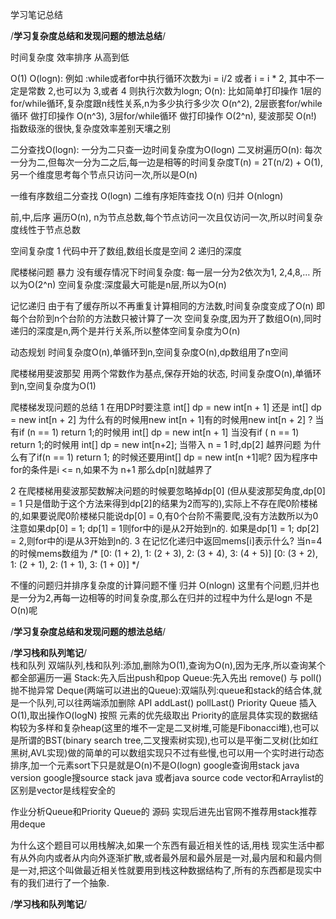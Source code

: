 学习笔记总结

/****************学习复杂度总结和发现问题的想法总结****************/

时间复杂度
效率排序 从高到低

O(1)
O(logn): 例如 :while或者for中执行循环次数为i = i/2 或者 i = i * 2, 其中不一定是常数 2,也可以为 3,或者 4 则执行次数为logn;
O(n): 比如简单打印操作 1层的for/while循环,复杂度跟n线性关系,n为多少执行多少次
O(n^2), 2层嵌套for/while循环 做打印操作
O(n^3), 3层for/while循环 做打印操作
O(2^n), 斐波那契
O(n!)
指数级涨的很快,复杂度效率差别天壤之别

二分查找O(logn): 一分为二只查一边时间复杂度为O(logn)
二叉树遍历O(n): 每次一分为二,但每次一分为二之后,每一边是相等的时间复杂度T(n) = 2T(n/2) + O(1),另一个维度思考每个节点只访问一次,所以是O(n)

一维有序数组二分查找 O(logn)
二维有序矩阵查找 O(n)
归并 O(nlogn)

前,中,后序 遍历O(n), n为节点总数,每个节点访问一次且仅访问一次,所以时间复杂度线性于节点总数

空间复杂度
1 代码中开了数组,数组长度是空间
2 递归的深度

爬楼梯问题
暴力
没有缓存情况下时间复杂度: 每一层一分为2依次为1, 2,4,8,… 所以为O(2^n)
空间复杂度:深度最大可能是n层,所以为O(n)

记忆递归
由于有了缓存所以不再重复计算相同的方法数,时间复杂度变成了O(n) 即每个台阶到n个台阶的方法数只被计算了一次
空间复杂度,因为开了数组O(n),同时递归的深度是n,两个是并行关系,所以整体空间复杂度为O(n)

动态规划
时间复杂度O(n),单循环到n,空间复杂度O(n),dp数组用了n空间

爬楼梯用斐波那契
用两个常数作为基点,保存开始的状态,
时间复杂度O(n),单循环到n,空间复杂度为O(1)

爬楼梯发现问题的总结
1 在用DP时要注意 int[] dp = new int[n + 1] 还是 int[] dp = new int[n + 2]
为什么有的时候用new int[n + 1]有的时候用new int[n + 2] ?
当有if (n == 1) return 1;的时候用 int[] dp = new int[n + 1]
当没有if ( n == 1) return 1;的时候用 int[] dp = new int[n+2];
当带入 n = 1 时,dp[2] 越界问题
为什么有了if(n == 1) return 1; 的时候还要用int[] dp = new int[n +1]呢?
因为程序中for的条件是i <= n,如果不为 n+1 那么dp[n]就越界了

2 在爬楼梯用斐波那契数解决问题的时候要忽略掉dp[0] (但从斐波那契角度,dp[0] = 1 只是借助于这个方法来得到dp[2]的结果为2而写的),实际上不存在爬0阶楼梯的,如果要说爬0阶楼梯只能说dp[0] = 0,有0个台阶不需要爬,没有方法数所以为0 注意如果dp[0] = 1; dp[1] = 1则for中的i是从2开始到n的. 如果是dp[1] = 1; dp[2] = 2,则for中的i是从3开始到n的.
3 在记忆化递归中返回mems[i]表示什么?
当n=4的时候mems数组为
/* [0: (1 + 2), 1: (2 + 3), 2: (3 + 4), 3: (4 + 5)]
[0: (3 + 2), 1: (2 + 1), 2: (1 + 1), 3: (1 + 0)] */

不懂的问题归并排序复杂度的计算问题不懂
归并 O(nlogn) 这里有个问题,归并也是一分为2,再每一边相等的时间复杂度,那么在归并的过程中为什么是logn 不是O(n)呢
                                                      
/****************学习复杂度总结和发现问题的想法总结****************/                                                               
                                       
                                       
                                       
                                       
                                       
                                       
                                       
                                       
                                       
 /****************学习栈和队列笔记****************/                                        
栈和队列
双端队列,栈和队列:添加,删除为O(1),查询为O(n),因为无序,所以查询某个都全部遍历一遍
Stack:先入后出push和pop
Queue:先入先出 remove() 与 poll() 抛不抛异常
Deque(两端可以进出的Queue):双端队列:queue和stack的结合体,就是一个队列,可以往两端添加删除 API addLast() pollLast()
Priority Queue   插入O(1),取出操作O(logN)  按照  元素的优先级取出
Priority的底层具体实现的数据结构较为多样和复杂heap(这里的堆不一定是二叉树堆,可能是Fibonacci堆),也可以是所谓的BST(binary search tree,二叉搜索树实现),也可以是平衡二叉树(比如红黑树,AVL实现)做的简单的可以数组实现只不过有些慢,也可以用一个实时进行动态排序,加一个元素sort下只是就是O(n)不是O(logn)
google查询用stack java version
google搜source stack java  或者java source code
vector和Arraylist的区别是vector是线程安全的

作业分析Queue和Priority Queue的 源码
实现后进先出官网不推荐用stack推荐用deque


为什么这个题目可以用栈解决,如果一个东西有最近相关性的话,用栈
现实生活中都有从外向内或者从内向外逐渐扩散,或者最外层和最外层是一对,最内层和和最内侧是一对,把这个叫做最近相关性就要用到栈这种数据结构了,所有的东西都是现实中有的我们进行了一个抽象.                                       

 /****************学习栈和队列笔记****************/ 